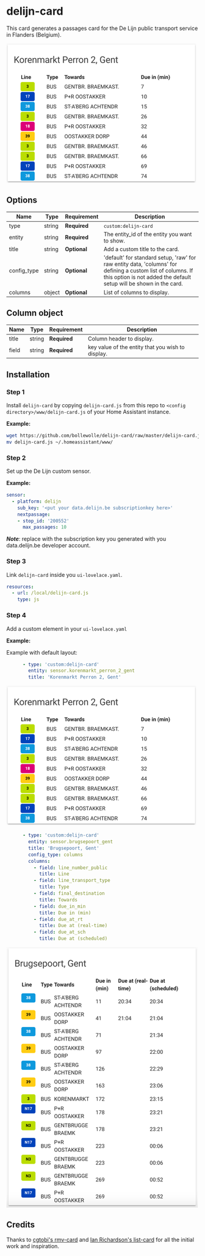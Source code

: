 # delijn-card

This card generates a passages card for the De Lijn public transport service in Flanders (Belgium).

![example](example.png)

## Options

| Name | Type | Requirement | Description
| ---- | ---- | ------- | -----------
| type | string | **Required** | `custom:delijn-card`
| entity | string | **Required** | The entity_id of the entity you want to show.
| title | string | **Optional** | Add a custom title to the card.
| config_type | string | **Optional** | 'default' for standard setup, 'raw' for raw entity data, 'columns' for defining a custom list of columns. If this option is not added the default setup will be shown in the card.
| columns | object | **Optional** | List of columns to display.

## Column object

| Name | Type | Requirement | Description
| ---- | ---- | ------- | -----------
| title | string | **Required** | Column header to display.
| field | string | **Required** | key value of the entity that you wish to display.

## Installation

### Step 1

Install `delijn-card` by copying `delijn-card.js` from this repo to `<config directory>/www/delijn-card.js` of your Home Assistant instance.

**Example:**

```bash
wget https://github.com/bollewolle/delijn-card/raw/master/delijn-card.js
mv delijn-card.js ~/.homeassistant/www/
```

### Step 2

Set up the De Lijn custom sensor.

**Example:**

```yaml
sensor:
  - platform: delijn
    sub_key: '<put your data.delijn.be subscriptionkey here>'
    nextpassage:
    - stop_id: '200552'
      max_passages: 10
```
**_Note_**: replace with the subscription key you generated with you data.delijn.be developer account.

### Step 3

Link `delijn-card` inside you `ui-lovelace.yaml`.

```yaml
resources:
  - url: /local/delijn-card.js
    type: js
```

### Step 4

Add a custom element in your `ui-lovelace.yaml`

**Example:**

Example with default layout:
```yaml
      - type: 'custom:delijn-card'
        entity: sensor.korenmarkt_perron_2_gent
        title: 'Korenmarkt Perron 2, Gent'

```
![example](example.png)

```yaml
      - type: 'custom:delijn-card'
        entity: sensor.brugsepoort_gent
        title: 'Brugsepoort, Gent'
        config_type: columns
        columns:
          - field: line_number_public
            title: Line
          - field: line_transport_type
            title: Type
          - field: final_destination
            title: Towards
          - field: due_in_min
            title: Due in (min)
          - field: due_at_rt
            title: Due at (real-time)
          - field: due_at_sch
            title: Due at (scheduled)

```
![example](example2.png)


## Credits

Thanks to [cgtobi's rmv-card](https://github.com/cgtobi/rmv-card) and [Ian Richardson's list-card](https://github.com/custom-cards/list-card) for all the initial work and inspiration.